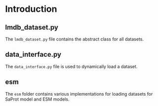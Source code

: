 # Introduction
## lmdb_dataset.py
The `lmdb_dataset.py` file contains the abstract class for all datasets.

## data_interface.py
The `data_interface.py` file is used to dynamically load a dataset.

## esm
The `esm` folder contains various implementations for loading datasets for SaProt model and ESM models.
